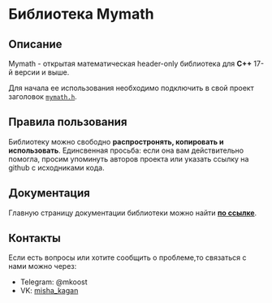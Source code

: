 # Библиотека Mymath

## Описание

Mymath - открытая математическая header-only библиотека для **C++** 17-й версии и выше. 

Для начала ее использования необходимо подключить в свой проект заголовок [`mymath.h`](/mymath2/mymath/mymath.h).

## Правила пользования

Библиотеку можно свободно **распростронять, копировать и использовать**. Единсвенная просьба: если она вам действительно помогла, просим упоминуть авторов проекта или указать ссылку на github с исходниками кода.

## Документация

Главную страницу документации библиотеки можно найти [**по ссылке**](/mymath2/docs/index.md). 


## Контакты

Если есть вопросы или хотите сообщить о проблеме,то связаться с нами можно через:
- Telegram: @mkoost
- VK: [misha_kagan](https://m.vk.com/misha_kagan)
